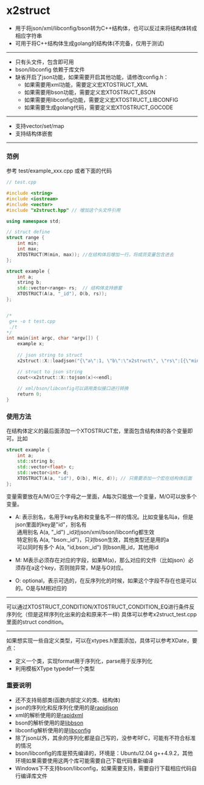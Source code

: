 x2struct
===========
- 用于将json/xml/libconfig/bson转为C++结构体，也可以反过来将结构体转成相应字符串
- 可用于将C++结构体生成golang的结构体(不完备，仅用于测试)

------
- 只有头文件，包含即可用
- bson/libconfig 依赖于库文件
- 缺省开启了json功能，如果需要开启其他功能，请修改config.h：
    - 如果需要用xml功能，需要定义宏XTOSTRUCT_XML
    - 如果需要用bson功能，需要定义宏XTOSTRUCT_BSON
    - 如果需要用libconfig功能，需要定义宏XTOSTRUCT_LIBCONFIG
    - 如果需要生成golang代码，需要定义宏XTOSTRUCT_GOCODE

------
- 支持vector/set/map
- 支持结构体嵌套

***
### 范例
参考 test/example_xxx.cpp 或者下面的代码

```C++
// test.cpp

#include <string>
#include <iostream>
#include <vector>
#include "x2struct.hpp" // 增加这个头文件引用

using namespace std;

// struct define
struct range {
    int min;
    int max;
    XTOSTRUCT(M(min, max)); //在结构体后增加一行，将成员变量包含进去
};

struct example {
    int a;
    string b;
    std::vector<range> rs;  // 结构体支持嵌套
    XTOSTRUCT(A(a, "_id"), O(b, rs));
};


/*
 g++ -o t test.cpp
 ./t
*/
int main(int argc, char *argv[]) {
    example x;
    
    // json string to struct
    x2struct::X::loadjson("{\"a\":1, \"b\":\"x2struct\", \"rs\":[{\"min\":1, \"max\":2}, {\"min\":10, \"max\":20}]}", x, false);

    // struct to json string
    cout<<x2struct::X::tojson(x)<<endl;
    
    // xml/bson/libconfig可以调用类似接口进行转换
    return 0;
}
```

### 使用方法
在结构体定义的最后面添加一个XTOSTRUCT宏，里面包含结构体的各个变量即可。比如
``` C++
struct example {
    int a;
    std::string b;
    std::vector<float> c;
    std::vector<int> d;
    XTOSTRUCT(A(a, "id"), O(b), M(c, d)); // 只需要添加一个宏在结构体后面
};
```

变量需要放在A/M/O三个字母之一里面，A每次只能放一个变量，M/O可以放多个变量。

- A: 表示别名，名用于key名称和变量名不一样的情况。比如变量名叫a，但是json里面的key是"id"，别名有<br>
  通用别名 A(a, "_id")  _id对json/xml/bson/libconfig都生效 <br>
  特定别名 A(a, "bson:_id")，只对bson生效，其他类型还是用的a <br>
  可以同时有多个 A(a, "id,bson:_id") 则bson用_id，其他用id

- M: M表示必须存在对应的字段，如果M(a)，那么对应的文件（比如json）必须存在a这个key，否则抛异常，M是与O对应。
- O: optional，表示可选的，在反序列化的时候，如果这个字段不存在也是可以的。O是与M相对应的

***
可以通过XTOSTRUCT_CONDITION/XTOSTRUCT_CONDITION_EQ进行条件反序列化（但是这样序列化出来的会和原来不一样)
具体可以参考x2struct_test.cpp里面的struct condition。
***
如果想实现一些自定义类型，可以在xtypes.h里面添加，具体可以参考XDate，要点：
- 定义一个类，实现format用于序列化，parse用于反序列化
- 利用模板XType typedef一个类型


### 重要说明
- 还不支持局部类(函数内部定义的类、结构体)
- json的序列化和反序列化使用的是[rapidjson](https://github.com/Tencent/rapidjson)
- xml的解析使用的是[rapidxml](http://rapidxml.sourceforge.net)
- bson的解析使用的是[libbson](https://github.com/mongodb/libbson/tree/1.0.0)
- libconfig解析使用的是[libconfig](https://github.com/hyperrealm/libconfig)
- 除了json以外，其余的序列化都是自己写的，没参考RFC，可能有不符合标准的情况
- bson/libconfig的库是预先编译的，环境是：Ubuntu12.04 g++4.9.2，其他环境如果需要使用这两个库可能需要自己下载代码重新编译
- Windows下不支持bson/libconfig，如果需要支持，需要自行下载相应代码自行编译库文件
